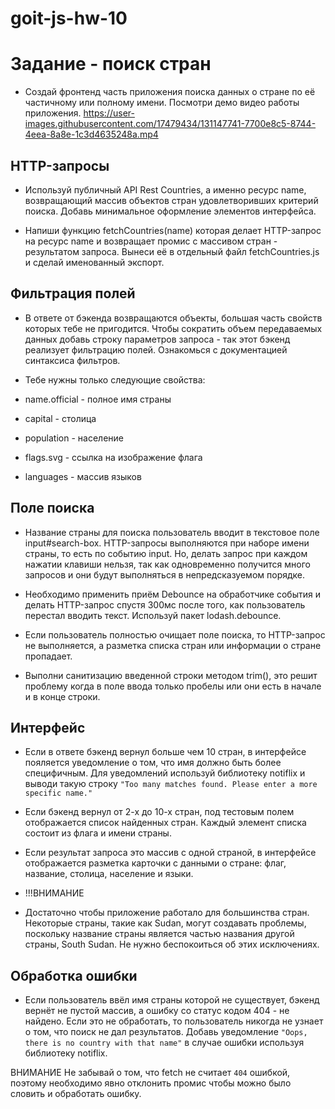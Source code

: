 # goit-js-hw-10
  # Задание - поиск стран
- Создай фронтенд часть приложения поиска данных о стране по её частичному или полному имени. Посмотри демо видео работы приложения.
https://user-images.githubusercontent.com/17479434/131147741-7700e8c5-8744-4eea-8a8e-1c3d4635248a.mp4

## HTTP-запросы
- Используй публичный API Rest Countries, а именно ресурс name, возвращающий массив объектов стран удовлетворивших критерий поиска. Добавь минимальное оформление элементов интерфейса.

- Напиши функцию fetchCountries(name) которая делает HTTP-запрос на ресурс name и возвращает промис с массивом стран - результатом запроса. Вынеси её в отдельный файл fetchCountries.js и сделай именованный экспорт.

## Фильтрация полей
- В ответе от бэкенда возвращаются объекты, большая часть свойств которых тебе не пригодится. Чтобы сократить объем передаваемых данных добавь строку параметров запроса - так этот бэкенд реализует фильтрацию полей. Ознакомься с документацией синтаксиса фильтров.

- Тебе нужны только следующие свойства:

- name.official - полное имя страны
- capital - столица
- population - население
- flags.svg - ссылка на изображение флага
- languages - массив языков

## Поле поиска
- Название страны для поиска пользователь вводит в текстовое поле input#search-box. HTTP-запросы выполняются при наборе имени страны, то есть по событию input. Но, делать запрос при каждом нажатии клавиши нельзя, так как одновременно получится много запросов и они будут выполняться в непредсказуемом порядке.

- Необходимо применить приём Debounce на обработчике события и делать HTTP-запрос спустя 300мс после того, как пользователь перестал вводить текст. Используй пакет lodash.debounce.

- Если пользователь полностью очищает поле поиска, то HTTP-запрос не выполняется, а разметка списка стран или информации о стране пропадает.

- Выполни санитизацию введенной строки методом trim(), это решит проблему когда в поле ввода только пробелы или они есть в начале и в конце строки.

## Интерфейс
- Если в ответе бэкенд вернул больше чем 10 стран, в интерфейсе пояляется уведомление о том, что имя должно быть более специфичным. Для уведомлений используй библиотеку notiflix и выводи такую строку ```"Too many matches found. Please enter a more specific name."```



- Если бэкенд вернул от 2-х до 10-х стран, под тестовым полем отображается список найденных стран. Каждый элемент списка состоит из флага и имени страны.



- Если результат запроса это массив с одной страной, в интерфейсе отображается разметка карточки с данными о стране: флаг, название, столица, население и языки.

- !!!ВНИМАНИЕ
- Достаточно чтобы приложение работало для большинства стран. Некоторые страны, такие как Sudan, могут создавать проблемы, поскольку название страны является частью названия другой страны, South Sudan. Не нужно беспокоиться об этих исключениях.

## Обработка ошибки
- Если пользователь ввёл имя страны которой не существует, бэкенд вернёт не пустой массив, а ошибку со статус кодом 404 - не найдено. Если это не обработать, то пользователь никогда не узнает о том, что поиск не дал результатов. Добавь уведомление ```"Oops, there is no country with that name"``` в случае ошибки используя библиотеку notiflix.

ВНИМАНИЕ
Не забывай о том, что fetch не считает ```404``` ошибкой, поэтому необходимо явно отклонить промис чтобы можно было словить и обработать ошибку.
